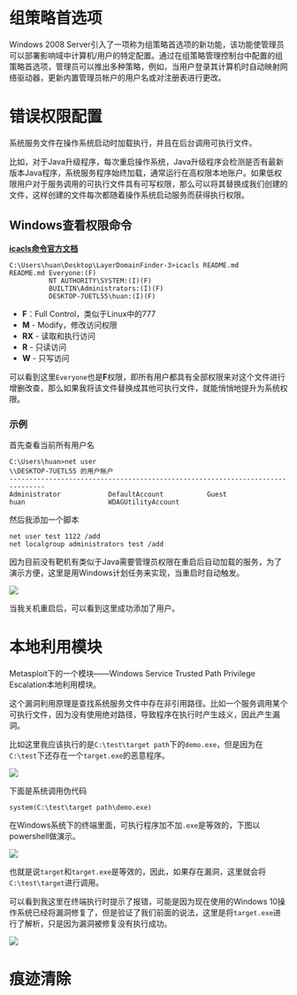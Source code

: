# 组策略首选项

Windows 2008 Server引入了一项称为组策略首选项的新功能，该功能使管理员可以部署影响域中计算机/用户的特定配置。通过在组策略管理控制台中配置的组策略首选项，管理员可以推出多种策略，例如，当用户登录其计算机时自动映射网络驱动器，更新内置管理员帐户的用户名或对注册表进行更改。



# 错误权限配置

系统服务文件在操作系统启动时加载执行，并且在后台调用可执行文件。

比如，对于Java升级程序，每次重启操作系统，Java升级程序会检测是否有最新版本Java程序，系统服务程序始终加载，通常运行在高权限本地账户。如果低权限用户对于服务调用的可执行文件具有可写权限，那么可以将其替换成我们创建的文件，这样创建的文件每次都随着操作系统启动服务而获得执行权限。



## Windows查看权限命令

[**icacls命令官方文档**](https://docs.microsoft.com/en-us/windows-server/administration/windows-commands/icacls)

```\
C:\Users\huan\Desktop\LayerDomainFinder-3>icacls README.md
README.md Everyone:(F)
          NT AUTHORITY\SYSTEM:(I)(F)
          BUILTIN\Administrators:(I)(F)
          DESKTOP-7UETL55\huan:(I)(F)
```

* **F**：Full Control，类似于Linux中的777
* **M** - Modify，修改访问权限
* **RX** - 读取和执行访问
* **R** - 只读访问
* **W** - 只写访问

可以看到这里`Everyone`也是**F**权限，即所有用户都具有全部权限来对这个文件进行增删改查，那么如果我将该文件替换成其他可执行文件，就能悄悄地提升为系统权限。

### 示例

首先查看当前所有用户名

```
C:\Users\huan>net user
\\DESKTOP-7UETL55 的用户帐户
-------------------------------------------------------------------------------
Administrator            DefaultAccount           Guest
huan                     WDAGUtilityAccount
```

然后我添加一个脚本

```
net user test 1122 /add
net localgroup administrators test /add
```

因为目前没有靶机有类似于Java需要管理员权限在重启后自动加载的服务，为了演示方便，这里是用Windows计划任务来实现，当重启时自动触发。

![](https://borinboy.oss-cn-shanghai.aliyuncs.com/xntz/20210824175652.png)

当我关机重启后，可以看到这里成功添加了用户。



# 本地利用模块

Metasploit下的一个模块——Windows Service Trusted Path Privilege Escalation本地利用模块。

这个漏洞利用原理是查找系统服务文件中存在非引用路径。比如一个服务调用某个可执行文件，因为没有使用绝对路径，导致程序在执行时产生歧义，因此产生漏洞。

比如这里我应该执行的是`C:\test\target path`下的`demo.exe`，但是因为在`C:\test`下还存在一个`target.exe`的恶意程序。

![](https://borinboy.oss-cn-shanghai.aliyuncs.com/xntz/20210824183225.png)

下面是系统调用伪代码

```
system(C:\test\target path\demo.exe)
```

在Windows系统下的终端里面，可执行程序加不加`.exe`是等效的，下图以powershell做演示。

![](https://borinboy.oss-cn-shanghai.aliyuncs.com/xntz/20210824183915.png)

也就是说`target`和`target.exe`是等效的，因此，如果存在漏洞，这里就会将`C:\test\target`进行调用。

可以看到我这里在终端执行时提示了报错，可能是因为现在使用的Windows 10操作系统已经将漏洞修复了，但是验证了我们前面的说法，这里是将`target.exe`进行了解析，只是因为漏洞被修复没有执行成功。

![](https://borinboy.oss-cn-shanghai.aliyuncs.com/xntz/20210824184826.png)

# 痕迹清除















































